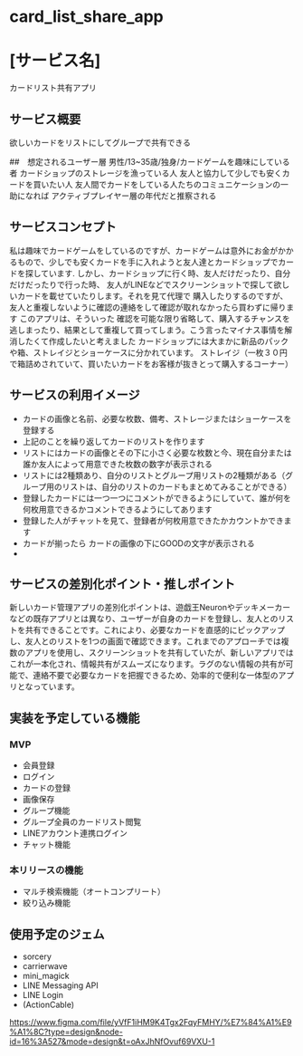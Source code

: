 # card_list_share_app

# [サービス名]
カードリスト共有アプリ

## サービス概要
欲しいカードをリストにしてグループで共有できる

##　想定されるユーザー層
男性/13~35歳/独身/カードゲームを趣味にしている者
カードショップのストレージを漁っている人
友人と協力して少しでも安くカードを買いたい人
友人間でカードをしている人たちのコミュニケーションの一助になれば
アクティブプレイヤー層の年代だと推察される
## サービスコンセプト
私は趣味でカードゲームをしているのですが、カードゲームは意外にお金がかかるもので、少しでも安くカードを手に入れようと友人達とカードショップでカードを探しています. しかし、カードショップに行く時、友人だけだったり、自分だけだったりで行った時、 友人がLINEなどでスクリーンショットで探して欲しいカードを載せていたりします。それを見て代理で 購入したりするのですが、友人と重複しないように確認の連絡をして確認が取れなかったら買わずに帰ります
このアプリは、そういった 確認を可能な限り省略して、購入するチャンスを逃しまったり、結果として重複して買ってしまう。こう言ったマイナス事情を解消したくて作成したいと考えました
カードショップには大まかに新品のパックや箱、ストレイジとショーケースに分かれています。
ストレイジ（一枚３０円で箱詰めされていて、買いたいカードをお客様が抜きとって購入するコーナー）
## サービスの利用イメージ
* カードの画像と名前、必要な枚数、備考、ストレージまたはショーケースを登録する
* 上記のことを繰り返してカードのリストを作ります
* リストにはカードの画像とその下に小さく必要な枚数と今、現在自分または誰か友人によって用意できた枚数の数字が表示される
* リストには2種類あり、自分のリストとグループ用リストの2種類がある（グループ用のリストは、自分のリストのカードもまとめてみることができる）
* 登録したカードには一つ一つにコメントができるようにしていて、誰が何を何枚用意できるかコメントできるようにしてあります
* 登録した人がチャットを見て、登録者が何枚用意できたかカウントかできます
* カードが揃ったら カードの画像の下にGOODの文字が表示される
*
## サービスの差別化ポイント・推しポイント
新しいカード管理アプリの差別化ポイントは、遊戯王Neuronやデッキメーカーなどの既存アプリとは異なり、ユーザーが自身のカードを登録し、友人とのリストを共有できることです。これにより、必要なカードを直感的にピックアップし、友人とのリストを1つの画面で確認できます。これまでのアプローチでは複数のアプリを使用し、スクリーンショットを共有していたが、新しいアプリではこれが一本化され、情報共有がスムーズになります。ラグのない情報の共有が可能で、連絡不要で必要なカードを把握できるため、効率的で便利な一体型のアプリとなっています。
## 実装を予定している機能
### MVP
* 会員登録
* ログイン
* カードの登録
* 画像保存
* グループ機能
* グループ全員のカードリスト閲覧
* LINEアカウント連携ログイン
* チャット機能

### 本リリースの機能
* マルチ検索機能（オートコンプリート）
* 絞り込み機能

## 使用予定のジェム
* sorcery
* carrierwave
* mini_magick
* LINE Messaging API
* LINE Login
* (ActionCable)


https://www.figma.com/file/yVfF1iHM9K4Tgx2FqyFMHY/%E7%84%A1%E9%A1%8C?type=design&node-id=16%3A527&mode=design&t=oAxJhNfOvuf69VXU-1

